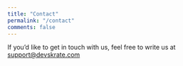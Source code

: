 ```yaml
---
title: "Contact"
permalink: "/contact"
comments: false
---
```

<div class="contact-page" markdown="1">
<p>
If you’d like to get in touch with us, feel free to write us at <bold><a href="mailto:support@devskrate.com">support@devskrate.com</a></bold>
</p>
</div>